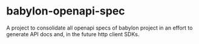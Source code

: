 # babylon-openapi-spec
A project to consolidate all openapi specs of babylon project in an effort to generate API docs and, in the future http client SDKs. 

